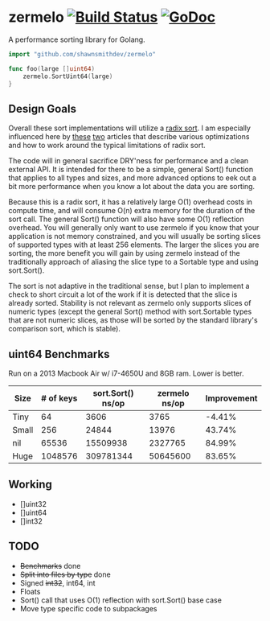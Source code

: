 zermelo [![Build Status](https://travis-ci.org/shawnsmithdev/zermelo.svg)](https://travis-ci.org/shawnsmithdev/zermelo) [![GoDoc](https://godoc.org/github.com/shawnsmithdev/zermelo?status.png)](https://godoc.org/github.com/shawnsmithdev/zermelo)
=========

A performance sorting library for Golang.

```go
import "github.com/shawnsmithdev/zermelo"

func foo(large []uint64)
    zermelo.SortUint64(large)
}
```

Design Goals
------------

Overall these sort implementations will utilize a [radix sort](https://en.wikipedia.org/wiki/Radix_sort "Radix Sort").
I am especially influenced here by [these](http://codercorner.com/RadixSortRevisited.htm "Radix Sort Revisited")
[two](http://stereopsis.com/radix.html "Radix Tricks") articles that describe various optimizations and how
to work around the typical limitations of radix sort.

The code will in general sacrifice DRY'ness for performance and a clean external API.  It is intended for there to be a simple, general Sort() function that applies to all types and sizes, and more advanced options to eek out a bit more performance when you know a lot about the data you are sorting.

Because this is a radix sort, it has a relatively large O(1) overhead costs in compute time, and will
consume O(n) extra memory for the duration of the sort call. The general Sort() function will also have
some O(1) reflection overhead.  You will generally only want to use zermelo if you know that your application
is not memory constrained, and you will usually be sorting slices of supported types with at least 256 elements.
The larger the slices you are sorting, the more benefit you will gain by using zermelo instead of the
traditionally approach of aliasing the slice type to a Sortable type and using sort.Sort().

The sort is not adaptive in the traditional sense, but I plan to implement a check to short circuit a lot of the work if it is detected that the slice is already sorted.  Stability is not relevant as zermelo only supports slices of numeric types (except the general Sort() method with sort.Sortable types that are not numeric slices, as those will be sorted by the standard library's comparison sort, which is stable).

uint64 Benchmarks
-----------------

Run on a 2013 Macbook Air w/ i7-4650U and 8GB ram.  Lower is better.

| Size  | # of keys | sort.Sort() ns/op | zermelo ns/op |Improvement|
|-------|-----------|-------------------|---------------|-----------|
| Tiny  |64         |3606               |3765           |-4.41%     |
| Small |256        |24844              |13976          |43.74%     |
| nil   |65536      |15509938           |2327765        |84.99%     |
| Huge  |1048576    |309781344          |50645600       |83.65%     |

Working
-------

* []uint32
* []uint64
* []int32

TODO
----

* ~~Benchmarks~~ done
* ~~Split into files by type~~ done
* Signed ~~int32~~, int64, int
* Floats
* Sort() call that uses O(1) reflection with sort.Sort() base case
* Move type specific code to subpackages
